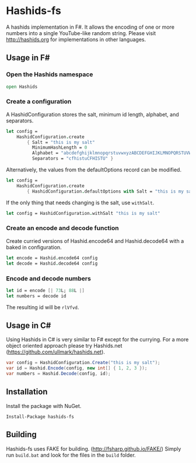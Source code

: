 # Hashids-fs
A hashids implementation in F#.
It allows the encoding of one or more numbers into a single YouTube-like random string.
Please visit http://hashids.org for implementations in other languages.

## Usage in F&#35;

### Open the Hashids namespace
```fsharp
open Hashids
```
### Create a configuration
A HashidConfiguration stores the salt, minimum id length, alphabet, and separators.
```fsharp
let config = 
    HashidConfiguration.create 
        { Salt = "this is my salt"
          MinimumHashLength = 0
          Alphabet = "abcdefghijklmnopqrstuvwxyzABCDEFGHIJKLMNOPQRSTUVWXYZ1234567890"
          Separators = "cfhistuCFHISTU" }
```
Alternatively, the values from the defaultOptions record can be modified.
```fsharp
let config = 
    HashidConfiguration.create 
        { HashidConfiguration.defaultOptions with Salt = "this is my salt" }
```
If the only thing that needs changing is the salt, use `withSalt`.
```fsharp
let config = HashidConfiguration.withSalt "this is my salt"
```
### Create an encode and decode function
Create curried versions of Hashid.encode64 and Hashid.decode64 with a baked in configuration.
```fsharp
let encode = Hashid.encode64 config
let decode = Hashid.decode64 config
```
### Encode and decode numbers
```fsharp
let id = encode [| 73L; 88L |]
let numbers = decode id
```
The resulting id will be `rlVfvd`.
## Usage in C&#35;
Using Hashids in C# is very similar to F# except for the currying.
For a more object oriented approach please try Hashids.net (https://github.com/ullmark/hashids.net).
```csharp
var config = HashidConfiguration.Create("this is my salt");
var id = Hashid.Encode(config, new int[] { 1, 2, 3 });
var numbers = Hashid.Decode(config, id);
```
## Installation
Install the package with NuGet.

    Install-Package hashids-fs

## Building
Hashids-fs uses FAKE for building. (http://fsharp.github.io/FAKE/)
Simply run `build.bat` and look for the files in the `build` folder.

